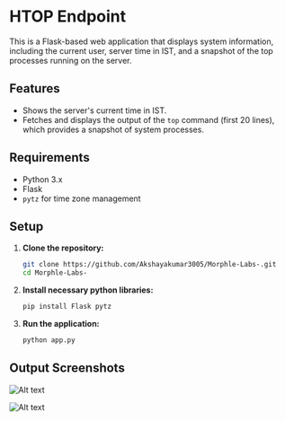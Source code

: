
# HTOP Endpoint

This is a Flask-based web application that displays system information, including the current user, server time in IST, and a snapshot of the top processes running on the server.

## Features
- Shows the server's current time in IST.
- Fetches and displays the output of the `top` command (first 20 lines), which provides a snapshot of system processes.

## Requirements
- Python 3.x
- Flask
- `pytz` for time zone management

## Setup

1. **Clone the repository:**
   ```bash
   git clone https://github.com/Akshayakumar3005/Morphle-Labs-.git
   cd Morphle-Labs-

2. **Install necessary python libraries:**
   ```bash
   pip install Flask pytz

3. **Run the application:**
   ```bash
   python app.py

## Output Screenshots

![Alt text](screenshots/output1.png)

![Alt text](screenshots/output2.png)
